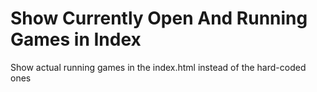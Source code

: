# Show Currently Open And Running Games in Index

Show actual running games in the index.html instead of the hard-coded ones
